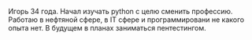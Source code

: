 Игорь 34 года. Начал изучать python с целю сменить профессию. Работаю в нефтяной сфере, в IT сфере и программировани не какого опыта нет. В будущем в планах заниматься пентестингом.
